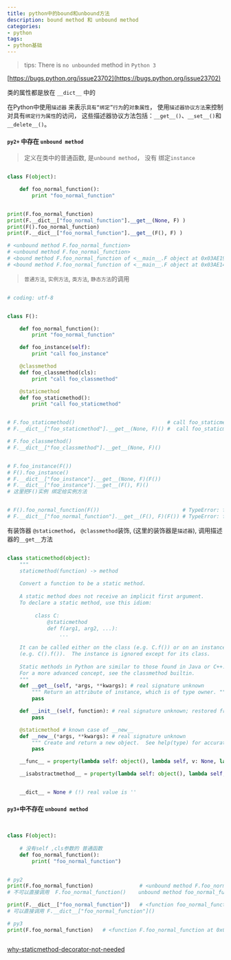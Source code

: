 ```yaml
---
title: python中的bound和unbound方法
description: bound method 和 unbound method
categories:
- python
tags:
- python基础
---
```



> tips: There is `no unbounded` method in `Python 3`

[https://bugs.python.org/issue23702](https://bugs.python.org/issue23702)



类的属性都是放在 `__dict__` 中的


在Python中使用`描述器` 来表示`具有“绑定”行为`的`对象属性`，
使用`描述器协议方法`来控制对具有`绑定行为属性`的访问，
这些描述器协议方法包括：`__get__()`、`__set__()`和`__delete__()`。



#### `py2+` 中存在 `unbound method`

> 定义在类中的普通函数, 是`unbound method`， 没有 绑定`instance`

```python

class F(object):

    def foo_normal_function():
        print "foo_normal_function"


print(F.foo_normal_function)
print(F.__dict__["foo_normal_function"].__get__(None, F) )
print(F().foo_normal_function)
print(F.__dict__["foo_normal_function"].__get__(F(), F) )

# <unbound method F.foo_normal_function>
# <unbound method F.foo_normal_function>
# <bound method F.foo_normal_function of <__main__.F object at 0x03AE1910>>
# <bound method F.foo_normal_function of <__main__.F object at 0x03AE14D0>>

```


> `普通方法`, `实例方法`, `类方法`, `静态方法`的调用

```python

# coding: utf-8


class F():

    def foo_normal_function():
        print "foo_normal_function"

    def foo_instance(self):
        print "call foo_instance"

    @classmethod
    def foo_classmethod(cls):
        print "call foo_classmethod"

    @staticmethod
    def foo_staticmethod():
        print "call foo_staticmethod"


# F.foo_staticmethod()                              # call foo_staticmethod
# F.__dict__["foo_staticmethod"].__get__(None, F)() #  call foo_staticmethod

# F.foo_classmethod()
# F.__dict__["foo_classmethod"].__get__(None, F)()


# F.foo_instance(F())
# F().foo_instance()
# F.__dict__["foo_instance"].__get__(None, F)(F())
# F.__dict__["foo_instance"].__get__(F(), F)()
# 这里把F()实例 绑定给实例方法


# F().foo_normal_function(F())                           # TypeError: foo_normal_function() takes no arguments (2 given)
# F.__dict__["foo_normal_function"].__get__(F(), F)(F()) # TypeError: foo_normal_function() takes no arguments (2 given)

```


有装饰器 `@staticmethod`， `@classmethod`装饰, (这里的装饰器是`描述器`), 调用描述器的`__get__`方法

```python

class staticmethod(object):
    """
    staticmethod(function) -> method
    
    Convert a function to be a static method.
    
    A static method does not receive an implicit first argument.
    To declare a static method, use this idiom:
    
         class C:
             @staticmethod
             def f(arg1, arg2, ...):
                 ...
    
    It can be called either on the class (e.g. C.f()) or on an instance
    (e.g. C().f()).  The instance is ignored except for its class.
    
    Static methods in Python are similar to those found in Java or C++.
    For a more advanced concept, see the classmethod builtin.
    """
    def __get__(self, *args, **kwargs): # real signature unknown
        """ Return an attribute of instance, which is of type owner. """
        pass

    def __init__(self, function): # real signature unknown; restored from __doc__
        pass

    @staticmethod # known case of __new__
    def __new__(*args, **kwargs): # real signature unknown
        """ Create and return a new object.  See help(type) for accurate signature. """
        pass

    __func__ = property(lambda self: object(), lambda self, v: None, lambda self: None)  # default

    __isabstractmethod__ = property(lambda self: object(), lambda self, v: None, lambda self: None)  # default


    __dict__ = None # (!) real value is ''

```




#### `py3+`中不存在 `unbound method`


```python


class F(object):
    
    # 没有self ,cls参数的 普通函数
    def foo_normal_function():
        print( "foo_normal_function")


# py2
print(F.foo_normal_function)               # <unbound method F.foo_normal_function>
# 不可以直接调用  F.foo_normal_function()    unbound method foo_normal_function() must be called with F instance as first argument 

print(F.__dict__["foo_normal_function"])   # <function foo_normal_function at 0x02C15AF0>
# 可以直接调用 F.__dict__["foo_normal_function"]()

# py3 
print(F.foo_normal_function)   # <function F.foo_normal_function at 0x0000018797783598>



```

[why-staticmethod-decorator-not-needed](https://stackoverflow.com/questions/59729444/why-staticmethod-decorator-not-needed#59730075)

